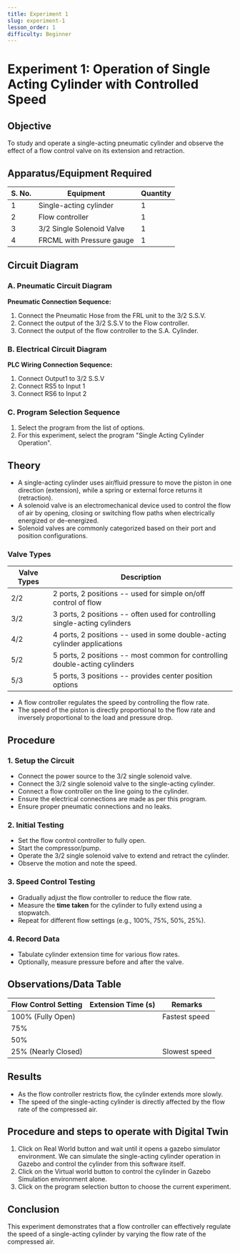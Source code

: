 ```yaml
---
title: Experiment 1
slug: experiment-1
lesson_order: 1
difficulty: Beginner
---
```


# **Experiment 1: Operation of Single Acting Cylinder with Controlled Speed**

## **Objective**

To study and operate a single-acting pneumatic cylinder and observe the effect of a flow control valve on its extension and retraction.

## **Apparatus/Equipment Required**

| S. No. | Equipment | Quantity |
| --- | --- | --- |
| 1 | Single-acting cylinder | 1 |
| 2 | Flow controller | 1 |
| 3 | 3/2 Single Solenoid Valve | 1 |
| 4 | FRCML with Pressure gauge | 1 |

## **Circuit Diagram**

### **A. Pneumatic Circuit Diagram**

**Pneumatic Connection Sequence:**

1. Connect the Pneumatic Hose from the FRL unit to the 3/2 S.S.V.  
2. Connect the output of the 3/2 S.S.V to the Flow controller.  
3. Connect the output of the flow controller to the S.A. Cylinder.

### **B. Electrical Circuit Diagram**

**PLC Wiring Connection Sequence:**

1. Connect Output1 to 3/2 S.S.V  
2. Connect RS5 to Input 1  
3. Connect RS6 to Input 2

### **C. Program Selection Sequence**

1. Select the program from the list of options.  
2. For this experiment, select the program "Single Acting Cylinder Operation".

## **Theory**

- A single-acting cylinder uses air/fluid pressure to move the piston in one direction (extension), while a spring or external force returns it (retraction).
- A solenoid valve is an electromechanical device used to control the flow of air by opening, closing or switching flow paths when electrically energized or de-energized.
- Solenoid valves are commonly categorized based on their port and position configurations.

### **Valve Types**

| Valve Types | Description |
| --- | --- |
| 2/2 | 2 ports, 2 positions \-- used for simple on/off control of flow |
| 3/2 | 3 ports, 2 positions \-- often used for controlling single-acting cylinders |
| 4/2 | 4 ports, 2 positions \-- used in some double-acting cylinder applications |
| 5/2 | 5 ports, 2 positions \-- most common for controlling double-acting cylinders |
| 5/3 | 5 ports, 3 positions \-- provides center position options |

- A flow controller regulates the speed by controlling the flow rate.
- The speed of the piston is directly proportional to the flow rate and inversely proportional to the load and pressure drop.

## **Procedure**

### **1\. Setup the Circuit**

- Connect the power source to the 3/2 single solenoid valve.
- Connect the 3/2 single solenoid valve to the single-acting cylinder.
- Connect a flow controller on the line going to the cylinder.
- Ensure the electrical connections are made as per this program.
- Ensure proper pneumatic connections and no leaks.

### **2\. Initial Testing**

- Set the flow control controller to fully open.
- Start the compressor/pump.
- Operate the 3/2 single solenoid valve to extend and retract the cylinder.
- Observe the motion and note the speed.

### **3\. Speed Control Testing**

- Gradually adjust the flow controller to reduce the flow rate.
- Measure the **time taken** for the cylinder to fully extend using a stopwatch.
- Repeat for different flow settings (e.g., 100%, 75%, 50%, 25%).

### **4\. Record Data**

- Tabulate cylinder extension time for various flow rates.
- Optionally, measure pressure before and after the valve.

## **Observations/Data Table**

| Flow Control Setting | Extension Time (s) | Remarks |
| --- | --- | --- |
| 100% (Fully Open) |  | Fastest speed |
| 75% |  |  |
| 50% |  |  |
| 25% (Nearly Closed) |  | Slowest speed |

## **Results**

- As the flow controller restricts flow, the cylinder extends more slowly.
- The speed of the single-acting cylinder is directly affected by the flow rate of the compressed air.

## **Procedure and steps to operate with Digital Twin**

1. Click on Real World button and wait until it opens a gazebo simulator environment. We can simulate the single-acting cylinder operation in Gazebo and control the cylinder from this software itself.  
2. Click on the Virtual world button to control the cylinder in Gazebo Simulation environment alone.  
3. Click on the program selection button to choose the current experiment.

## **Conclusion**

This experiment demonstrates that a flow controller can effectively regulate the speed of a single-acting cylinder by varying the flow rate of the compressed air.


<!-- QUIZ_BLOCK:{"id": "CyRZo4NedP", "type": "quiz", "data": {"quiz": "quiz-test-1"}} -->

